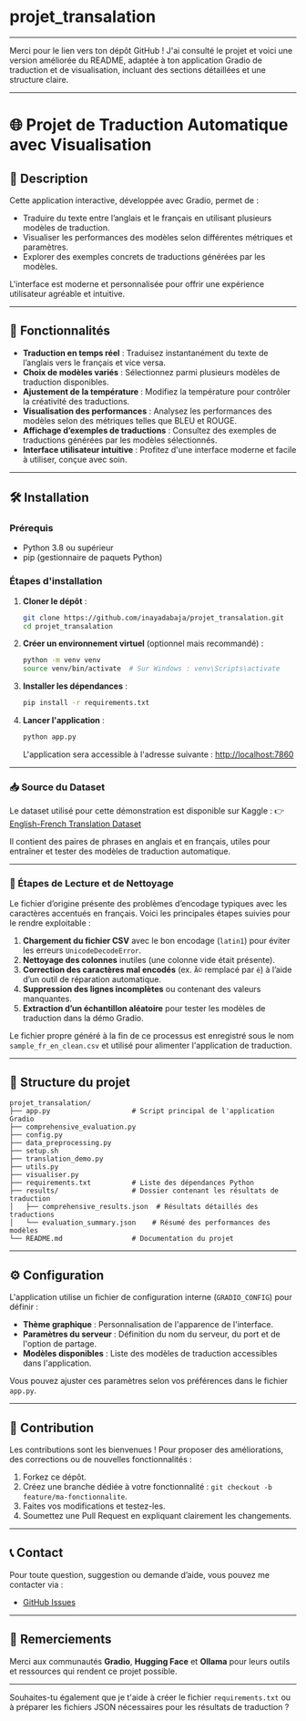 # projet_transalation

---

Merci pour le lien vers ton dépôt GitHub ! J'ai consulté le projet et voici une version améliorée du README, adaptée à ton application Gradio de traduction et de visualisation, incluant des sections détaillées et une structure claire.

---

# 🌐 Projet de Traduction Automatique avec Visualisation

## 📘 Description

Cette application interactive, développée avec Gradio, permet de :

* Traduire du texte entre l’anglais et le français en utilisant plusieurs modèles de traduction.
* Visualiser les performances des modèles selon différentes métriques et paramètres.
* Explorer des exemples concrets de traductions générées par les modèles.

L'interface est moderne et personnalisée pour offrir une expérience utilisateur agréable et intuitive.

---

## 🚀 Fonctionnalités

* **Traduction en temps réel** : Traduisez instantanément du texte de l’anglais vers le français et vice versa.
* **Choix de modèles variés** : Sélectionnez parmi plusieurs modèles de traduction disponibles.
* **Ajustement de la température** : Modifiez la température pour contrôler la créativité des traductions.
* **Visualisation des performances** : Analysez les performances des modèles selon des métriques telles que BLEU et ROUGE.
* **Affichage d’exemples de traductions** : Consultez des exemples de traductions générées par les modèles sélectionnés.
* **Interface utilisateur intuitive** : Profitez d'une interface moderne et facile à utiliser, conçue avec soin.

---

## 🛠️ Installation

### Prérequis

* Python 3.8 ou supérieur
* pip (gestionnaire de paquets Python)

### Étapes d'installation

1. **Cloner le dépôt** :

   ```bash
   git clone https://github.com/inayadabaja/projet_transalation.git
   cd projet_transalation
   ```

2. **Créer un environnement virtuel** (optionnel mais recommandé) :

   ```bash
   python -m venv venv
   source venv/bin/activate  # Sur Windows : venv\Scripts\activate
   ```

3. **Installer les dépendances** :

   ```bash
   pip install -r requirements.txt
   ```

4. **Lancer l'application** :

   ```bash
   python app.py
   ```

   L'application sera accessible à l'adresse suivante : [http://localhost:7860](http://localhost:7860)

---


### 📥 Source du Dataset

Le dataset utilisé pour cette démonstration est disponible sur Kaggle :
👉 [English-French Translation Dataset](https://www.kaggle.com/datasets/adewoleakorede/english-french-translation)

Il contient des paires de phrases en anglais et en français, utiles pour entraîner et tester des modèles de traduction automatique.

---

### 🧼 Étapes de Lecture et de Nettoyage

Le fichier d’origine présente des problèmes d’encodage typiques avec les caractères accentués en français. Voici les principales étapes suivies pour le rendre exploitable :

1. **Chargement du fichier CSV** avec le bon encodage (`latin1`) pour éviter les erreurs `UnicodeDecodeError`.
2. **Nettoyage des colonnes** inutiles (une colonne vide était présente).
3. **Correction des caractères mal encodés** (ex. `Ã©` remplacé par `é`) à l’aide d’un outil de réparation automatique.
4. **Suppression des lignes incomplètes** ou contenant des valeurs manquantes.
5. **Extraction d’un échantillon aléatoire** pour tester les modèles de traduction dans la démo Gradio.

Le fichier propre généré à la fin de ce processus est enregistré sous le nom `sample_fr_en_clean.csv` et utilisé pour alimenter l'application de traduction.

---

## 📂 Structure du projet

```plaintext
projet_transalation/
├── app.py                    # Script principal de l'application Gradio
├── comprehensive_evaluation.py
├── config.py
├── data_preprocessing.py
├── setup.sh
├── translation_demo.py
├── utils.py
├── visualiser.py
├── requirements.txt          # Liste des dépendances Python
├── results/                  # Dossier contenant les résultats de traduction
│   ├── comprehensive_results.json  # Résultats détaillés des traductions
│   └── evaluation_summary.json    # Résumé des performances des modèles
└── README.md                 # Documentation du projet

```

---

## ⚙️ Configuration

L'application utilise un fichier de configuration interne (`GRADIO_CONFIG`) pour définir :

* **Thème graphique** : Personnalisation de l'apparence de l'interface.
* **Paramètres du serveur** : Définition du nom du serveur, du port et de l'option de partage.
* **Modèles disponibles** : Liste des modèles de traduction accessibles dans l'application.

Vous pouvez ajuster ces paramètres selon vos préférences dans le fichier `app.py`.

---

## 🤝 Contribution

Les contributions sont les bienvenues ! Pour proposer des améliorations, des corrections ou de nouvelles fonctionnalités :

1. Forkez ce dépôt.
2. Créez une branche dédiée à votre fonctionnalité : `git checkout -b feature/ma-fonctionnalite`.
3. Faites vos modifications et testez-les.
4. Soumettez une Pull Request en expliquant clairement les changements.

---

## 📞 Contact

Pour toute question, suggestion ou demande d’aide, vous pouvez me contacter via :

* [GitHub Issues](https://github.com/inayadabaja/projet_transalation/issues)
---

## 🎨 Remerciements

Merci aux communautés **Gradio**, **Hugging Face** et **Ollama** pour leurs outils et ressources qui rendent ce projet possible.

---

Souhaites-tu également que je t'aide à créer le fichier `requirements.txt` ou à préparer les fichiers JSON nécessaires pour les résultats de traduction ?


